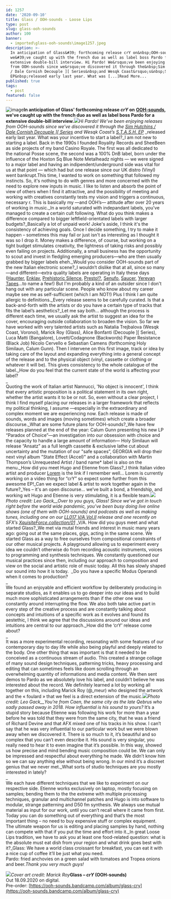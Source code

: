 ```yaml
---
id: 1257
date: '2020-09-10'
title: Glass / OOH-sounds - Loose Lips
type: post
slug: glass-ooh-sounds
author: 100
banner:
  - imported\glass-ooh-sounds\image1257.jpeg
description: >-
  In anticipation of Glass&#39; forthcoming release crY on&nbsp;OOH-sounds,
  we&#39;ve caught up with the french duo as well as label boss Pardo for a
  extensive double-bill interview. Hi Pardo! We&rsquo;ve been enjoying releases
  from OOH-sounds since we&rsquo;ve discovered it through the&nbsp;Sim Hutchins
  / Dale Cornish Decouple ][ Series&nbsp;and Wesqk Coast&rsquo;s&nbsp;S.T.A.S.H.
  EP&nbsp;released early last year. What was [...]Read More...
published: true
tags:
  - post
featured: false
---
```

![image](../imported\glass-ooh-sounds\image1257.jpeg)**In anticipation of Glass' forthcoming release _crY_ on** [**OOH-sounds**](https://ooh-sounds.bandcamp.com/)**, we've caught up with the french duo as well as label boss Pardo for a extensive double-bill interview.**![](/wp-content/uploads/live/img/wysiwyg/5f5c9fb35ec52.png)_Hi Pardo! We’ve been enjoying releases from OOH-sounds since we’ve discovered it through the_ [_Sim Hutchins / Dale Cornish Decouple \]\[ Series_](https://ooh-sounds.bandcamp.com/album/dale-cornish-sim-hutchins-decouple-series) _and Wesqk Coast’s_ [_S.T.A.S.H. EP_](https://ooh-sounds.bandcamp.com/album/wesqk-coast-s-t-a-s-h) _released early last year. What was your incentive to start a label?_I am not new to starting a label. Back in the 1990s I founded Royality Records and SheeBeen as side projects of my band Casino Royale. The first was all dedicated to the national Posse scene, the second was a 100% DnB label, born under the influence of the Hoxton Sq Blue Note Metalheadz nights — we were signed to a major label and having an indipendent/underground side was vital for us at that point — which had but one release since our UK distro (Vinyl) went bankrupt.This time, I wanted to work on something that followed my instincts. So, it's nothing to do with genres and more concerned with the need to explore new inputs in music. I like to listen and absorb the point of view of others when I find it attractive, and the possibility of meeting and working with creatives constantly tests my vision and triggers a continuous, necessary r. This is basically my —and OOH’s— attitude after over 20 years of working in music._In a world saturated with indepandant labels, you’ve managed to create a certain cult following. What do you think makes a difference compared to bigger leftfield-orientated labels with larger budgets?_Basically a lot of unpaid work! Joke's aside, I think it's the consistency of achieving goals. Once I decide something, I try to make it happen – sometimes this may fail or just isn't as interesting as I thought it was so I drop it. Money makes a difference, of course, but working on a tight budget stimulates creativity, the lightness of taking risks and possibly even failing on projects. Additionally, a small business has the opportunity to scout and invest in fledgling emerging producers—who are then usually grabbed by bigger labels eheh._Would you consider OOH-sounds part of the new Italian electronic scene?_I wouldn’t dislike that at all, since so many—and different—extra quality labels are operating in Italy these days ([Haunter](https://haunterrecords.bandcamp.com/), [Enklav](https://enklav.bandcamp.com/), [Prehistoric Silence](https://prehistoricsilence.bandcamp.com/), [Presto!?](https://prestorecords.bandcamp.com/), [Senufo](http://www.senufoeditions.com/), [Saucer](https://www.discogs.com/label/1620654-Saucers-2), [Yerevan Tapes](https://yerevantapes.bandcamp.com/)…to name a few!) But I'm probably a kind of an outsider since I don't hang out with any particular scene. People who know about my career maybe see me as self-sufficient (which I am NOT!) Plus I think I am quite allergic to definitions._Every release seems to be carefully curated. Is that a back-and-forth with the artists or do you have a certain type of tracks that fits the label’s aesthetics?_Let me say both… although the process is different each time, we usually ask the artist to suggest an idea for the cover, encouraging outside collaboration to broaden the vision. So far we have worked with very talented artists such as Natalia Trejbalova (Wesqk Coast, Voronoi), Marick Roy (Glass), Alice Bonfanti (Decouple \]\[ Series), Luca Matti (Bangalore), Lovett/Codagnone (Backwords) Paper Resistance (Black Job) Nicolo Cervello e Sebastian Camens (forthcoming Holy Similaun, Calum Gunn). Then I intervene on this first image, track or idea by taking care of the layout and expanding everything into a general concept of the release and to the physical object (vinyl, cassette or clothing or whatever it will be). This gives consistency to the whole catalogue of the label._How do you feel that the current state of the world is affecting your label?  
_  
Quoting the work of Italian artist Nannucci, 'No object is innocent', I think that every artistic proposition is a political statement in its own right, whether the artist wants it to be or not. So, even without a clear project, I think I find myself placing our releases in a larger framework that reflects my political thinking, I assume —especially in the extraordinary and complex moment we are experiencing now. Each release is made of sounds, words and images (moving sometimes) which create a broader discourse._What are some future plans for OOH-sounds?_We have few releases planned at the end of the year: Calum Gunn presenting his new LP “Paradox of Choice”—an investigation into our obsession with choice and the capacity to handle a large amount of information— Holy Similaun will release “Ansatz” as a full length cassette & exclusive lathe cut about uncertainty and the mutation of our "safe spaces”, GEORGIA will drop their next vinyl album "State Effect (Accel)" and a collaboration with Martin Thompson’s Unrequested Artist / band name\* label is also on the menu._How did you meet Hugo and Etienne from Glass?_I think Italian video artist and producer [Lorem](https://www.instagram.com/lorem_____/) is the link if I remember well… Lorem is currently working on a video thing for “crY” so expect some further  from this awesome EP!_Can we expect label & artist to work together again in the future?_Yes – it's an open discourse… we’ve built a bond, a friendship, and working wit Hugo and Etienne is very stimulating, it is a flexible team.![](/wp-content/uploads/live/img/wysiwyg/5f5c935237bd3.jpg)_Photo credit: Leo Gack__Over to you guys, Glass! Since we’ve got in touch right before the world wide pandemic, you’ve been busy doing live online shows (one of them with OOH-sounds) and podcasts as well as making tunes, including one on our_ [_LL017 V/A Vol.II_](https://looselips123.bandcamp.com/album/ll017-v-a-vol-ii-in-aid-of-ruff-sqwad-arts-foundation) _release and one recently on SFX’s_ [_XquisiteForce.collection/01_](https://sfx-space.bandcamp.com/album/xquisiteforce-collection-01) _V/A. How did you guys meet and what started Glass?_We met via mutal friends and interest in music many years ago: going out at the same places, gigs, acting in the same scene. We started Glass as a way to free ourselves from compositional constraints of our other musical projects. A playground allowing us to experiment every idea we couldn’t otherwise do from recording acoustic instruments, voices to programming and synthesis techniques. We constantly questioned our musical practices since then, including our approach to composition and view on the social and artistic role of music today. All this has slowly shaped our sound into how it is today.  _Do you have a specific Modus Operandi when it comes to production?  
_  
We found an enjoyable and efficient workflow by deliberately producing in separate studios, as it enables us to go deeper into our ideas and to build much more sophisticated arrangements than if the other one was constantly around interrupting the flow. We also both take active part in every step of the creative process and are constantly talking about concepts and intuitions of a specific work as it evolves and found its aestethic, I think we agree that the discussions around our ideas and intuitions are central to our approach._How did the ‘crY’ release come about?  
_  
It was a more experimental recording, resonating with some features of our contemporary day to day life while also being playful and deeply related to the body. One other thing that was important is that it needed to be conceived as a continuous stream of audio. This created a strange collage of many sound design techniques, patterning tricks, heavy processing and editing that can sometimes feels like doom scrolling through an overwhelming quantity of informations and media content. We then sent demos to Pardo as we absolutely love his label, and couldn’t believe he was interested about the record. We definitely learned a lot by working all together on this, including Marick Roy (@\_meur) who designed the artwork and the « foulard » that we feel is a direct extension of the music.![](/wp-content/uploads/live/img/wysiwyg/5f5c93b4882e0.jpg)_Photo credit: Leo Gack__You’re from Caen, the same city as the late Qebrus who sadly passed away in 2018. How influential is his sound to yours?_ It’s a stupid story because Etienne was following his work for more than a year before he was told that they were from the same city, that he was a friend of Richard Devine and that AFX mixed one of his tracks in his show. I can’t say that he was very influential to our particular work but we were blown away when we discovered it. There is so much to it, it’s beautiful and so complex that you can’t even describe it. His sound is very singular, you really need to hear it to even imagine that it’s possible. In this way, showed us how precise and mind bending music composition could be. We can only be impressed and respectful about everything he made. We didn’t know him so we can say anything else without being wrong. In our mind it’s a discreet genius that we never met._What sorts of studio techniques are you mostly interested in lately?  
_  
We each have different techniques that we like to experiment on our respective side. Etienne works exclusively on laptop, mostly focusing on samples; bending them to the the extreme with multiple processing techniques, granular and multichannel patches and Hugo is into software to modular, strange patterning and D50 fm synthesis. We always use mutual material as input for our work, until you can’t recall where it came from first. Today you can do something out of everything and that’s the most important thing – no need to buy expensive stuff or complex equipment. The ultimate weapon for us is editing and placing samples by hand, nothing can compete with that if you put the time and effort into it._In great Loose Lips tradition, we have to ask you at least one food-related question: what is the absolute must eat dish from your region and what drink goes best with it?_Glass: We have a world class croissant for breakfast, you can eat it with a nice cup of coffee it’ll be just what you need.  
Pardo: fried anchovies on a green salad with tomatoes and Tropea onions and beer._Thank you very much guys!_

![](/wp-content/uploads/live/img/wysiwyg/5f5c99149c94a.jpg)_Cover art credit: Marick Roy_**Glass – _crY_ (OOH-sounds)**  
Out 18.09.2020 on digital.  
Pre-order: [https://ooh-sounds.bandcamp.com/album/glass-cry](https://ooh-sounds.bandcamp.com/album/glass-cry)